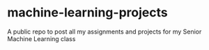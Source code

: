 # machine-learning-projects
A public repo to post all my assignments and projects for my Senior Machine Learning class
